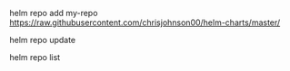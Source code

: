 helm repo add my-repo https://raw.githubusercontent.com/chrisjohnson00/helm-charts/master/

helm repo update

helm repo list

